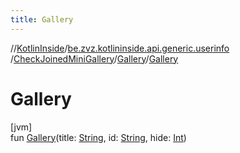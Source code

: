 ```yaml
---
title: Gallery
---
```

//[KotlinInside](../../../../index.html)/[be.zvz.kotlininside.api.generic.userinfo](../../index.html)
/[CheckJoinedMiniGallery](../index.html)/[Gallery](index.html)/[Gallery](-gallery.html)

# Gallery

[jvm]\
fun [Gallery](-gallery.html)(title: [String](https://kotlinlang.org/api/latest/jvm/stdlib/kotlin/-string/index.html),
id: [String](https://kotlinlang.org/api/latest/jvm/stdlib/kotlin/-string/index.html),
hide: [Int](https://kotlinlang.org/api/latest/jvm/stdlib/kotlin/-int/index.html))




